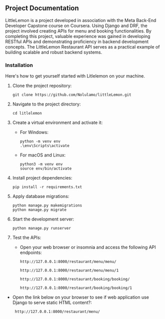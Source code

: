 ## Project Documentation
LittleLemon is a project developed in association with the Meta Back-End Developer Capstone course on Coursera. Using Django and DRF, the project involved creating APIs for menu and booking functionalities. By completing this project, valuable experience was gained in developing RESTful APIs and demonstrating proficiency in backend development concepts. The LittleLemon Restaurant API serves as a practical example of building scalable and robust backend systems.

### Installation
Here's how to get yourself started with Litlelemon on your machine.

1. Clone the project repository:
   ```
   git clone https://github.com/Nolulamo/littleLemon.git
   ```

2. Navigate to the project directory:
   ```
   cd litlelemon
   ```

3. Create a virtual environment and activate it:
   - For Windows:
     ```
     python -m venv env
     .\env\Scripts\activate
     ```
   - For macOS and Linux:
     ```
     python3 -m venv env
     source env/bin/activate
     ```

4. Install project dependencies:
   ```
   pip install -r requirements.txt
   ```

5. Apply database migrations:
   ```
   python manage.py makemigrations
   python manage.py migrate
   ```

6. Start the development server:
   ```
   python manage.py runserver
   ```

7. Test the APIs:
   - Open your web browser or insomnia and access the following API endpoints:
     ```
     http://127.0.0.1:8000/restaurant/menu/menu/
     ```
     ```
     http://127.0.0.1:8000/restaurant/menu/menu/1
     ```
     ```
     http://127.0.0.1:8000/restaurant/booking/booking/
     ```
     ```
     http://127.0.0.1:8000/restaurant/booking/booking/1
     ```
  - Open the link below on your browser to see if web application use Django to serve static HTML content?:
    ```
     http://127.0.0.1:8000/restaurant/menu/
     ```
